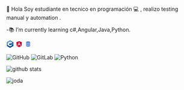👋 Hola
Soy estudiante en tecnico en programación 💻 , realizo testing manual y automation .
 
-📚 I’m currently learning c#,Angular,Java,Python.

<code><img height="20" src="https://raw.githubusercontent.com/github/explore/80688e429a7d4ef2fca1e82350fe8e3517d3494d/topics/cpp/cpp.png"></code>
<code><img height="20" src="https://raw.githubusercontent.com/github/explore/80688e429a7d4ef2fca1e82350fe8e3517d3494d/topics/angular/angular.png"></code>
<code><img height="20" src="https://raw.githubusercontent.com/github/explore/80688e429a7d4ef2fca1e82350fe8e3517d3494d/topics/sql/sql.png"></code>

![GitHub](https://img.shields.io/badge/-GitHub-181717?style=flat-square&logo=github)
![GitLab](https://img.shields.io/badge/-GitLab-FCA121?style=flat-square&logo=gitlab)
![Python](https://img.shields.io/badge/-Python-black?style=flat-square&logo=Python)





![github stats](https://github-readme-stats.vercel.app/api?username=LorenaMelgarejo&show_icons=true&theme=radical&line_height=27")


![joda](https://user-images.githubusercontent.com/22152649/87807683-ef79a900-c82e-11ea-962e-5d5bf905ac51.gif)




